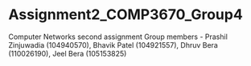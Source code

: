 # Assignment2_COMP3670_Group4
Computer Networks second assignment 
Group members - Prashil Zinjuwadia (104940570), Bhavik Patel (104921557), Dhruv Bera (110026190), Jeel Bera (105153825)

